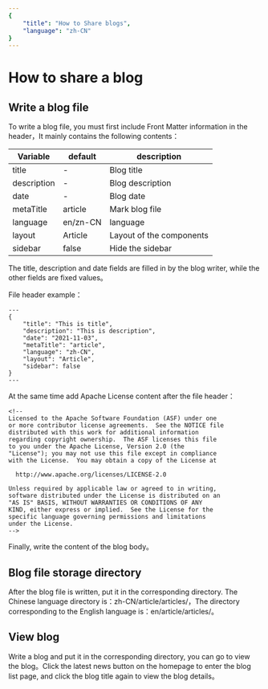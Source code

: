 ```yaml
---
{
    "title": "How to Share blogs",
    "language": "zh-CN"
}
---
```


<!-- 
Licensed to the Apache Software Foundation (ASF) under one
or more contributor license agreements.  See the NOTICE file
distributed with this work for additional information
regarding copyright ownership.  The ASF licenses this file
to you under the Apache License, Version 2.0 (the
"License"); you may not use this file except in compliance
with the License.  You may obtain a copy of the License at

  http://www.apache.org/licenses/LICENSE-2.0

Unless required by applicable law or agreed to in writing,
software distributed under the License is distributed on an
"AS IS" BASIS, WITHOUT WARRANTIES OR CONDITIONS OF ANY
KIND, either express or implied.  See the License for the
specific language governing permissions and limitations
under the License.
-->

# How to share a blog


## Write a blog file 

To write a blog file, you must first include Front Matter information in the header，It mainly contains the following contents：

| Variable | default | description |
|--------|----------------------------|----------|
| title| - | Blog title|
| description | - | Blog description|
| date | - | Blog date |
| metaTitle | article | Mark blog file |
| language | en/zn-CN | language |
| layout | Article | Layout of the components |
| sidebar | false | Hide the sidebar |

The title, description and date fields are filled in by the blog writer, while the other fields are fixed values。

File header example：
```
---
{
    "title": "This is title",
    "description": "This is description",
    "date": "2021-11-03",
    "metaTitle": "article",
    "language": "zh-CN",
    "layout": "Article",
    "sidebar": false
}
---
```
At the same time add Apache License content after the file header：

```
<!-- 
Licensed to the Apache Software Foundation (ASF) under one
or more contributor license agreements.  See the NOTICE file
distributed with this work for additional information
regarding copyright ownership.  The ASF licenses this file
to you under the Apache License, Version 2.0 (the
"License"); you may not use this file except in compliance
with the License.  You may obtain a copy of the License at

  http://www.apache.org/licenses/LICENSE-2.0

Unless required by applicable law or agreed to in writing,
software distributed under the License is distributed on an
"AS IS" BASIS, WITHOUT WARRANTIES OR CONDITIONS OF ANY
KIND, either express or implied.  See the License for the
specific language governing permissions and limitations
under the License.
-->
```
Finally, write the content of the blog body。

## Blog file storage directory

After the blog file is written, put it in the corresponding directory. The Chinese language directory is：zh-CN/article/articles/，The directory corresponding to the English language is：en/article/articles/。

## View blog

Write a blog and put it in the corresponding directory, you can go to view the blog。Click the latest news button on the homepage to enter the blog list page, and click the blog title again to view the blog details。